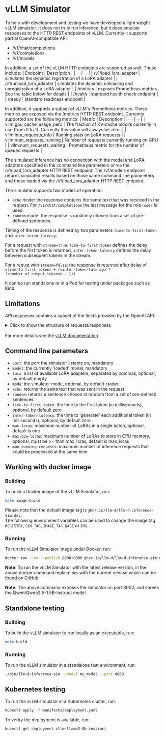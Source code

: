 # vLLM Simulator
To help with development and testing we have developed a light weight vLLM simulator. It does not truly
run inference, but it does emulate responses to the HTTP REST endpoints of vLLM. 
Currently it supports partial OpenAI-compatible API:
- /v1/chat/completions 
- /v1/completions 
- /v1/models

In addition, a set of the vLLM HTTP endpoints are suppored as well. These include:
| Endpoint | Description |
|---|---|
| /v1/load_lora_adapter   | simulates the dynamic registration of a LoRA adapter |
| /v1/unload_lora_adapter | simulates the dynamic unloading and unregistration of a LoRA adapter |
| /metrics                | exposes Prometheus metrics. See the table below for details |
| /health                 | standard health check endpoint |
| /ready                  | standard readiness endpoint |

In addition, it supports a subset of vLLM's Prometheus metrics. These metrics are exposed via the /metrics HTTP REST endpoint. Currently supported are the following metrics:
| Metric | Description |
|---|---|
| vllm:gpu_cache_usage_perc | The fraction of KV-cache blocks currently in use (from 0 to 1). Currently this value will always be zero. |
| vllm:lora_requests_info | Running stats on LoRA requests |
| vllm:num_requests_running | Number of requests currently running on GPU |
| vllm:num_requests_waiting | Prometheus metric for the number of queued requests |

The simulated inference has no connection with the model and LoRA adapters specified in the command line parameters or via the /v1/load_lora_adapter HTTP REST endpoint. The /v1/models endpoint returns simulated results based on those same command line parameters and those loaded via the /v1/load_lora_adapter HTTP REST endpoint.

The simulator supports two modes of operation:
- `echo` mode: the response contains the same text that was received in the request. For `/v1/chat/completions` the last message for the role=`user` is used.
- `random` mode: the response is randomly chosen from a set of pre-defined sentences.

Timing of the response is defined by two parameters: `time-to-first-token` and `inter-token-latency`. 

For a request with `stream=true`: `time-to-first-token` defines the delay before the first token is returned, `inter-token-latency` defines the delay between subsequent tokens in the stream. 

For a requst with `stream=false`: the response is returned after delay of `<time-to-first-token> + (<inter-token-latency> * (<number_of_output_tokens> - 1))`

It can be run standalone or in a Pod for testing under packages such as Kind.

## Limitations
API responses contains a subset of the fields provided by the OpenAI API.

<details>
  <summary>Click to show the structure of requests/responses</summary>  

- `/v1/chat/completions`
    - **request**
        - stream
        - model
        - messages
            - role
            - content
    - **response**
        - id
        - created
        - model
        - choices
            - index
            - finish_reason
            - message
- `/v1/completions`
    - **request**
        - stream
        - model
        - prompt
        - max_tokens (for future usage)
    - **response**
        - id
        - created
        - model
        - choices
            - text
- `/v1/models`
    - **response**
        - object (list)
        - data
            - id
            - object (model)
            - created
            - owned_by
            - root
            - parent
</details>
<br/>
For more details see the <a href="https://docs.vllm.ai/en/stable/getting_started/quickstart.html#openai-completions-api-with-vllm">vLLM documentation</a>

## Command line parameters
- `port`: the port the simulator listents on, mandatory
- `model`: the currently 'loaded' model, mandatory
- `lora`: a list of available LoRA adapters, separated by commas, optional, by default empty
- `mode`: the simulator mode, optional, by default `random`
 - `echo`: returns the same text that was sent in the request
 - `random`: returns a sentence chosen at random from a set of pre-defined sentences
- `time-to-first-token`: the time to the first token (in milliseconds), optional, by default zero
- `inter-token-latency`: the time to 'generate' each additional token (in milliseconds), optional, by default zero
- `max-loras`: maximum number of LoRAs in a single batch, optional, default is one
- `max-cpu-loras`: maximum number of LoRAs to store in CPU memory, optional, must be >= than max_loras, default is max_loras
- `max-running-requests`: maximum number of inference requests that could be processed at the same time


## Working with docker image

### Building
To build a Docker image of the vLLM Simulator, run:
```bash
make image-build
```
Please note that the default image tag is `ghcr.io/llm-d/llm-d-inference-sim:dev`. <br>
The following environment variables can be used to change the image tag: `REGISTRY`, `SIM_TAG`, `IMAGE_TAG_BASE` or `IMG`.

### Running
To run the vLLM Simulator image under Docker, run:
```bash
docker run --rm --publish 8000:8000 ghcr.io/llm-d/llm-d-inference-sim:dev  --port 8000 --model "Qwen/Qwen2.5-1.5B-Instruct" --lora "tweet-summary-0,tweet-summary-1"
```
**Note:** To run the vLLM Simulator with the latest release version, in the above docker command replace `dev` with the current release which can be found on [GitHub](https://github.com/llm-d/llm-d-inference-sim/pkgs/container/llm-d-inference-sim1).

**Note:** The above command exposes the simulator on port 8000, and serves the Qwen/Qwen2.5-1.5B-Instruct model.

## Standalone testing

### Building
To build the vLLM simulator to run locally as an executable, run:
```bash
make build
```

### Running
To run the vLLM simulator in a standalone test environment, run:
```bash
./bin/llm-d-inference-sim --model my_model --port 8000
```

## Kubernetes testing

To run the vLLM simulator in a Kubernetes cluster, run:
```bash
kubectl apply -f manifests/deployment.yaml
```

To verify the deployment is available, run:
```bash
kubectl get deployment vllm-llama3-8b-instruct
```
